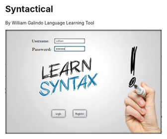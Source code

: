# Syntactical
By William Galindo
Language Learning Tool

![alt text](https://github.com/wgalindo1453/Syntactical/blob/main/login.PNG?raw=true)
